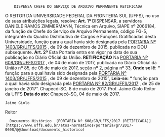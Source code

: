         DISPENSA CHEFE DO SERVIÇO DE ARQUIVO PERMANENTE RETIFICADA  

 O REITOR DA UNIVERSIDADE FEDERAL DA FRONTEIRA SUL (UFFS), no uso de suas atribuições legais, resolve:   **Art. 1º** DISPENSAR, a servidora DANIELE RAMOS ZIMMERMANN, Técnica em Arquivo, SIAPE nº 2066184, da função de Chefe do Serviço de Arquivo Permanente, código FG-5, integrante do Quadro Distributivo de Cargos e Funções Gratificadas desta Universidade, função para a qual havia sido designada pela [PORTARIA Nº 1403/GR/UFFS/2015](https://www.uffs.edu.br/atos-normativos/portaria/gr/2015-1403)  , de 09 de dezembro de 2015, publicada no DOU subsequente.   **Art. 2º** Esta Portaria entra em vigor na data de sua publicação no Diário Oficial da União.   **RETIFICAÇÃO**    Na [PORTARIA Nº 608/GR/UFFS/2017](https://www.uffs.edu.br/atos-normativos/portaria/gr/2017-0608)  , de 04 de maio de 2017, publicada no Diário Oficial da União nº 85, de 05 de maio de 2017, seção nº 2, página nº 33,   **Onde se lê:**  **“** função para a qual havia sido designada pela [PORTARIA Nº 1403/GR/UFFS/2015](https://www.uffs.edu.br/atos-normativos/portaria/gr/2015-1403)  , de 09 de dezembro de 2015”,   **Leia-se:**  **“** função para a qual havia sido designada pela [PORTARIA Nº 82/GR/UFFS/2017](https://www.uffs.edu.br/atos-normativos/portaria/gr/2017-0082)  , de 25 de janeiro de 2017”.   Chapecó-SC, 8 de maio de 2017.   Prof. Jaime Giolo Reitor da UFFS    **Data do ato:** Chapecó-SC, 04 de maio de 2017.   
 

    Jaime Giolo   
 Reitor 

      Documento Histórico  [PORTARIA Nº 608/GR/UFFS/2017 (RETIFICADA)](https://www.uffs.edu.br/atos-normativos/portaria/gr/2017-0608/@@download/documento_historico)     
      
